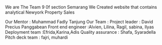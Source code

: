 We are The Team 9 0f section Semarang 
We Created website that contains analytical Newyork Property Sales

Our Mentor : Muhammad Fadly Tanjung
Our Team :
Project leader      : David Precius Panggabean
Front end engineer  :Alvien, Lilina, Ragil, sabina, Ilyas
Deployment team     :Efrida,Karina,Adis 
Quality assurance   : Shafa, Syaradella
Pitch deck team     : fajri, muhardi
